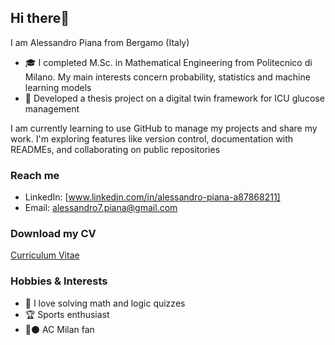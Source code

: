 ## Hi there👋

I am Alessandro Piana from Bergamo (Italy)
- 🎓 I completed M.Sc. in Mathematical Engineering from Politecnico di Milano. My main interests concern probability, statistics and machine learning models
- 💼 Developed a thesis project on a digital twin framework for ICU glucose management

I am currently learning to use GitHub to manage my projects and share my work. I'm exploring features like version control, documentation with READMEs, and collaborating on public repositories

### Reach me
- LinkedIn: [www.linkedin.com/in/alessandro-piana-a87868211]
- Email: alessandro7.piana@gmail.com

### Download my CV
[Curriculum Vitae](./CurriculumVitae.pdf)

### Hobbies & Interests
- 🧮 I love solving math and logic quizzes
- 🏆 Sports enthusiast
- 🔴⚫ AC Milan fan

<!--
**alepiana/alepiana** is a ✨ _special_ ✨ repository because its `README.md` (this file) appears on your GitHub profile.

Here are some ideas to get you started:

- 🔭 I’m currently working on ...
- 🌱 I’m currently learning ...
- 👯 I’m looking to collaborate on ...
- 🤔 I’m looking for help with ...
- 💬 Ask me about ...
- 📫 How to reach me: ...
- 😄 Pronouns: ...
- ⚡ Fun fact: ...
-->
